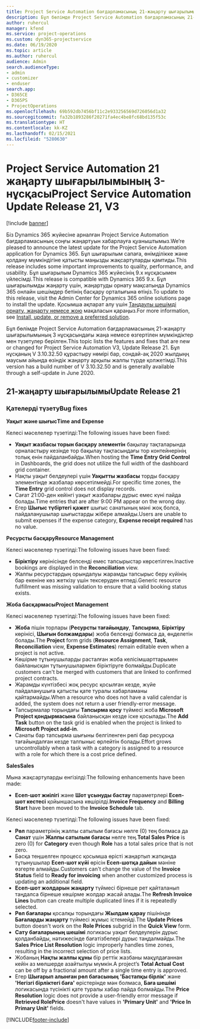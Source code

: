 ```yaml
---
title: Project Service Automation бағдарламасының 21-жаңарту шығарылымы 3-нұсқасындағы жаңалықтар немесе өзгерістер
description: Бұл бөлімде Project Service Automation бағдарламасының 21-жаңарту шығарылымының 3 нұсқасындағы қолжетімді мүмкіндіктер мен түзетулер берілген.
author: ruhercul
manager: kfend
ms.service: project-operations
ms.custom: dyn365-projectservice
ms.date: 06/19/2020
ms.topic: article
ms.author: ruhercul
audience: Admin
search.audienceType:
- admin
- customizer
- enduser
search.app:
- D365CE
- D365PS
- ProjectOperations
ms.openlocfilehash: 69b592db7456bf11c2e933256569d726056d1a32
ms.sourcegitcommit: fa32b1893286f20271fa4ec4be8fc68bd135f53c
ms.translationtype: HT
ms.contentlocale: kk-KZ
ms.lasthandoff: 02/15/2021
ms.locfileid: "5280630"
---
```

# <a name="project-service-automation-update-release-21-v3"></a><span data-ttu-id="37861-103">Project Service Automation 21 жаңарту шығарылымының 3-нұсқасы</span><span class="sxs-lookup"><span data-stu-id="37861-103">Project Service Automation Update Release 21, V3</span></span>

[!include [banner](../includes/psa-now-project-operations.md)]

<span data-ttu-id="37861-104">Біз Dynamics 365 жүйесіне арналған Project Service Automation бағдарламасының соңғы жаңартуын хабарлауға қуаныштымыз.</span><span class="sxs-lookup"><span data-stu-id="37861-104">We’re pleased to announce the latest update for the Project Service Automation application for Dynamics 365.</span></span> <span data-ttu-id="37861-105">Бұл шығарылым сапаға, өнімділікке және қолдану мүмкіндігіне қатысты маңызды жақсартуларды қамтиды.</span><span class="sxs-lookup"><span data-stu-id="37861-105">This release includes some important improvements to quality, performance, and usability.</span></span> <span data-ttu-id="37861-106">Бұл шығарылым Dynamics 365 жүйесінің 9.x нұсқасымен үйлесімді.</span><span class="sxs-lookup"><span data-stu-id="37861-106">This release is compatible with Dynamics 365 9.x.</span></span> <span data-ttu-id="37861-107">Бұл шығарылымды жаңарту үшін, жаңартуды орнату мақсатында Dynamics 365 онлайн шешімдер бетінің басқару орталығына өтіңіз.</span><span class="sxs-lookup"><span data-stu-id="37861-107">To update to this release, visit the Admin Center for Dynamics 365 online solutions page to install the update.</span></span> <span data-ttu-id="37861-108">Қосымша ақпарат алу үшін [Таңдаулы шешімді орнату, жаңарту немесе жою](https://docs.microsoft.com/power-platform/admin/install-remove-preferred-solution) мақаласын қараңыз.</span><span class="sxs-lookup"><span data-stu-id="37861-108">For more information, see [Install, update, or remove a preferred solution](https://docs.microsoft.com/power-platform/admin/install-remove-preferred-solution).</span></span>

<span data-ttu-id="37861-109">Бұл бөлімде Project Service Automation бағдарламасының 21-жаңарту шығарылымының 3 нұсқасындағы жаңа немесе өзгертілен мүмкіндіктер мен түзетулер берілген.</span><span class="sxs-lookup"><span data-stu-id="37861-109">This topic lists the features and fixes that are new or changed for Project Service Automation V3, Update Release 21.</span></span> <span data-ttu-id="37861-110">Бұл нұсқаның V 3.10.32.50 құрастыру нөмірі бар, сондай-ақ 2020 жылдыңң маусым айында өзіндік жаңарту арқылы жалпы түрде қолжетімді.</span><span class="sxs-lookup"><span data-stu-id="37861-110">This version has a build number of V 3.10.32.50 and is generally available through a self-update in June 2020.</span></span>

## <a name="update-release-21"></a><span data-ttu-id="37861-111">21-жаңарту шығарылымы</span><span class="sxs-lookup"><span data-stu-id="37861-111">Update Release 21</span></span>

### <a name="bug-fixes"></a><span data-ttu-id="37861-112">Қателерді түзету</span><span class="sxs-lookup"><span data-stu-id="37861-112">Bug fixes</span></span>

<span data-ttu-id="37861-113">**Уақыт және шығыс**</span><span class="sxs-lookup"><span data-stu-id="37861-113">**Time and Expense**</span></span>

<span data-ttu-id="37861-114">Келесі мәселелер түзетілді:</span><span class="sxs-lookup"><span data-stu-id="37861-114">The following issues have been fixed:</span></span>

- <span data-ttu-id="37861-115">**Уақыт жазбасы торын басқару элементін** бақылау тақталарында орналастыру кезінде тор бақылау тақтасындағы тор контейнерінің толық енін пайдаланбайды.</span><span class="sxs-lookup"><span data-stu-id="37861-115">When hosting the **Time Entry Grid Control** in Dashboards, the grid does not utilize the full width of the dashboard grid container.</span></span>
- <span data-ttu-id="37861-116">Нақты уақыт белдеулері үшін **Уақытты жазбасы** торды басқару элементінде жазбалар көрсетілмейді.</span><span class="sxs-lookup"><span data-stu-id="37861-116">For specific time zones, the **Time Entry** grid control does not display records.</span></span>
- <span data-ttu-id="37861-117">Сағат 21:00-ден кейінгі уақыт жазбалары дұрыс емес күні пайда болады.</span><span class="sxs-lookup"><span data-stu-id="37861-117">Time entries that are after 9:00 PM appear on the wrong day.</span></span>
- <span data-ttu-id="37861-118">Егер **Шығыс түбіртегі қажет** шығыс санатының мәні жоқ болса, пайдаланушылар шығыстарды жібере алмайды.</span><span class="sxs-lookup"><span data-stu-id="37861-118">Users are unable to submit expenses if the expense category, **Expense receipt required** has no value.</span></span>

<span data-ttu-id="37861-119">**Ресурсты басқару**</span><span class="sxs-lookup"><span data-stu-id="37861-119">**Resource Management**</span></span>

<span data-ttu-id="37861-120">Келесі мәселелер түзетілді:</span><span class="sxs-lookup"><span data-stu-id="37861-120">The following issues have been fixed:</span></span>

- <span data-ttu-id="37861-121">**Біріктіру** көрінісінде белсенді емес тапсырыстар көрсетілген.</span><span class="sxs-lookup"><span data-stu-id="37861-121">Inactive bookings are displayed in the **Reconciliation** view.</span></span>
- <span data-ttu-id="37861-122">Жалпы ресурстардың орындалуы жарамды тапсырыс беру күйінің бар екеніне көз жеткізу үшін тексеруден өтпеді.</span><span class="sxs-lookup"><span data-stu-id="37861-122">Generic resource fulfillment was missing validation to ensure that a valid booking status exists.</span></span>

<span data-ttu-id="37861-123">**Жоба басқармасы**</span><span class="sxs-lookup"><span data-stu-id="37861-123">**Project Management**</span></span>

<span data-ttu-id="37861-124">Келесі мәселелер түзетілді:</span><span class="sxs-lookup"><span data-stu-id="37861-124">The following issues have been fixed:</span></span>

- <span data-ttu-id="37861-125">**Жоба** пішін торлары (**Ресурсты тағайындау**, **Тапсырма**, **Біріктіру** көрінісі, **Шығын болжамдары**) жоба белсенді болмаса да, өңделетін болады.</span><span class="sxs-lookup"><span data-stu-id="37861-125">The **Project** form grids (**Resource Assignment**, **Task**, **Reconciliation** view, **Expense Estimates**) remain editable even when a project is not active.</span></span>
- <span data-ttu-id="37861-126">Көшірме тұтынушыларды расталған жоба келісімшарттарымен байланысқан тұтынушылармен біріктіруге болмайды.</span><span class="sxs-lookup"><span data-stu-id="37861-126">Duplicate customers can't be merged with customers that are linked to confirmed project contracts.</span></span>
- <span data-ttu-id="37861-127">Жарамды күнтізбесі жоқ ресурс қосылған кезде, жүйе пайдаланушыға қатысты қате туралы хабарламаны қайтармайды.</span><span class="sxs-lookup"><span data-stu-id="37861-127">When a resource who does not have a valid calendar is added, the system does not return a user friendly-error message.</span></span>
- <span data-ttu-id="37861-128">Тапсырмалар торындағы **Тапсырма қосу** түймесі жоба **Microsoft Project қондырмасына** байланысқан кезде іске қосылады.</span><span class="sxs-lookup"><span data-stu-id="37861-128">The **Add Task** button on the task grid is enabled when the project is linked to **Microsoft Project add-in**.</span></span>
- <span data-ttu-id="37861-129">Санаты бар тапсырма шығыны белгіленген рөлі бар ресурсқа тағайындалған кезде талпыныс өрлейтін болады.</span><span class="sxs-lookup"><span data-stu-id="37861-129">Effort grows uncontrollably when a task with a category is assigned to a resource with a role for which there is a cost price defined.</span></span>

<span data-ttu-id="37861-130">**Sales**</span><span class="sxs-lookup"><span data-stu-id="37861-130">**Sales**</span></span>

<span data-ttu-id="37861-131">Мына жақсартуларды енгізілді:</span><span class="sxs-lookup"><span data-stu-id="37861-131">The following enhancements have been made:</span></span>

- <span data-ttu-id="37861-132">**Есеп-шот жиілігі** және **Шот ұсынуды бастау** параметрлері **Есеп-шот кестесі** қойыншасына көшірілді.</span><span class="sxs-lookup"><span data-stu-id="37861-132">**Invoice Frequency** and **Billing Start** have been moved to the **Invoice Schedule** tab.</span></span>

<span data-ttu-id="37861-133">Келесі мәселелер түзетілді:</span><span class="sxs-lookup"><span data-stu-id="37861-133">The following issues have been fixed:</span></span>

- <span data-ttu-id="37861-134">**Рөл** параметрінің жалпы сатылым бағасы нөлге (0) тең болмаса да **Санат** үшін **Жалпы сатылым бағасы** нөлге тең.</span><span class="sxs-lookup"><span data-stu-id="37861-134">**Total Sales Price** is zero (0) for **Category** even though **Role** has a total sales price that is not zero.</span></span>
- <span data-ttu-id="37861-135">Басқа теңшелген процесс қосымша өрісті жаңартып жатқанда тұтынушылар **Есеп-шот күйі** өрісін **Есеп-шотқа дайын** мәніне өзгерте алмайды.</span><span class="sxs-lookup"><span data-stu-id="37861-135">Customers can't change the value of the **Invoice Status** field to **Ready for invoicing** when another customized process is updating an additional field.</span></span>
- <span data-ttu-id="37861-136">**Есеп-шот жолдарын жаңарту** түймесі бірнеше рет қайталанып таңдалса бірнеше көшірме жолдар жасай алады.</span><span class="sxs-lookup"><span data-stu-id="37861-136">The **Refresh Invoice Lines** button can create multiple duplicated lines if it is repeatedly selected.</span></span>
- <span data-ttu-id="37861-137">**Рөл бағалары** қосалқы торындағы **Жылдам қарау** пішінінде **Бағаларды жаңарту** түймесі жұмыс істемейді.</span><span class="sxs-lookup"><span data-stu-id="37861-137">The **Update Prices** button doesn't work on the **Role Prices** subgrid in the **Quick View** form.</span></span>
- <span data-ttu-id="37861-138">**Сату бағаларының шешімі** логикасы уақыт белдеулерін дұрыс қолданбайды, нәтижесінде бағатізбелері дұрыс таңдалмайды.</span><span class="sxs-lookup"><span data-stu-id="37861-138">The **Sales Price List Resolution** logic improperly handles time zones, resulting in the incorrect selection of price lists.</span></span>
- <span data-ttu-id="37861-139">Жобаның **Нақты жалпы құны** бір реттік жазбаны мақұлдағаннан кейін аз мөлшерде азайтылуы мүмкін.</span><span class="sxs-lookup"><span data-stu-id="37861-139">A project’s **Total Actual Cost** can be off by a fractional amount after a single time entry is approved.</span></span>
- <span data-ttu-id="37861-140">Егер **Шығарып алынған рөл бағасының** **'Бастапқы бірлік'** және **'Негізгі бірліктегі баға'** өрістерінде мән болмаса, **Баға шешімі** логикасында түсінікті қате туралы хабар пайда болмайды.</span><span class="sxs-lookup"><span data-stu-id="37861-140">The **Price Resolution** logic does not provide a user-friendly error message if **Retrieved RolePrice** doesn't have values in **'Primary Unit'** and **'Price In Primary Unit'** fields.</span></span>


[!INCLUDE[footer-include](../includes/footer-banner.md)]